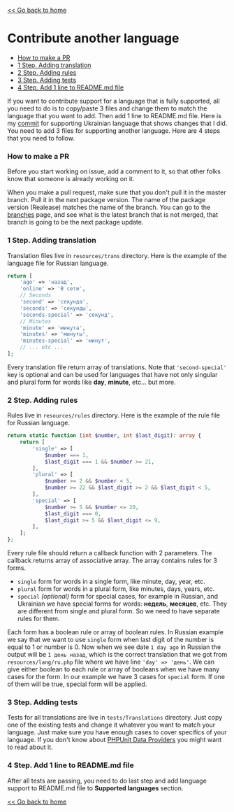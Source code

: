 [<< Go back to home](https://github.com/SerhiiCho/ago/blob/master/README.md)

# Contribute another language

- [How to make a PR](#how-to-make-a-pr)
- [1 Step. Adding translation](#1-step-adding-translation)
- [2 Step. Adding rules](#2-step-adding-rules)
- [3 Step. Adding tests](#3-step-adding-tests)
- [4 Step. Add 1 line to README.md file](#4-step-add-1-line-to-readmemd-file)

If you want to contribute support for a language that is fully supported, all you need to do is to copy/paste 3 files and change them to match the language that you want to add. Then add 1 line to README.md file. Here is my [commit](https://github.com/SerhiiCho/ago/commit/5a7d58569d6cd0af1d7981f3256f59ce19a6ad0e) for supporting Ukrainian language that shows changes that I did. You need to add 3 files for supporting another language. Here are 4 steps that you need to follow.

### How to make a PR

Before you start working on issue, add a comment to it, so that other folks know that someone is already working on it.

When you make a pull request, make sure that you don't pull it in the master branch. Pull it in the next package version. The name of the package version (Realease) matches the name of the branch. You can go to the [branches](https://github.com/SerhiiCho/ago/branches) page, and see what is the latest branch that is not merged, that branch is going to be the next package update.

### 1 Step. Adding translation

Translation files live in `resources/trans` directory. Here is the example of the language file for Russian language.

```php
return [
    'ago' => 'назад',
    'online' => 'В сети',
    // Seconds
    'second' => 'секунда',
    'seconds' => 'секунды',
    'seconds-special' => 'секунд',
    // Minutes
    'minute' => 'минута',
    'minutes' => 'минуты',
    'minutes-special' => 'минут',
    // ... etc ...
];
```

Every translation file return array of translations. Note that `'second-special'` key is optional and can be used for languages that have not only singular and plural form for words like **day**, **minute**, etc... but more.

### 2 Step. Adding rules

Rules live in `resources/rules` directory. Here is the example of the rule file for Russian language.

```php
return static function (int $number, int $last_digit): array {
    return [
        'single' => [
            $number === 1,
            $last_digit === 1 && $number >= 21,
        ],
        'plural' => [
            $number >= 2 && $number < 5,
            $number >= 22 && $last_digit >= 2 && $last_digit < 5,
        ],
        'special' => [
            $number >= 5 && $number <= 20,
            $last_digit === 0,
            $last_digit >= 5 && $last_digit <= 9,
        ],
    ];
};
```

Every rule file should return a callback function with 2 parameters. The callback returns array of associative array. The array contains rules for 3 forms.

- `single` form for words in a single form, like minute, day, year, etc.
- `plural` form for words in a plural form, like minutes, days, years, etc.
- `special` *(optional)* form for special cases, for example in Russian, and Ukrainian we have special forms for words: **недель**, **месяцев**, etc. They are different from single and plural form. So we need to have separate rules for them.

Each form has a boolean rule or array of boolean rules. In Russian example we say that we want to use `single` form when last digit of the number is equal to 1 or number is 0. Now when we see date `1 day ago` in Russian the output will be `1 день назад`, which is the correct translation that we got from `resources/lang/ru.php` file where we have line `'day' => 'день'`. We can give either boolean to each rule or array of booleans when we have many cases for the form. In our example we have 3 cases for `special` form. If one of them will be true, special form will be applied.

### 3 Step. Adding tests

Tests for all translations are live in `tests/Translations` directory. Just copy one of the existing tests and change it whatever you want to match your language. Just make sure you have enough cases to cover specifics of your language. If you don't know about [PHPUnit Data Providers](https://phpunit.de/manual/3.7/en/writing-tests-for-phpunit.html) you might want to read about it.

### 4 Step. Add 1 line to README.md file

After all tests are passing, you need to do last step and add language support to README.md file to **Supported languages** section.

[<< Go back to home](https://github.com/SerhiiCho/ago/blob/master/README.md)
